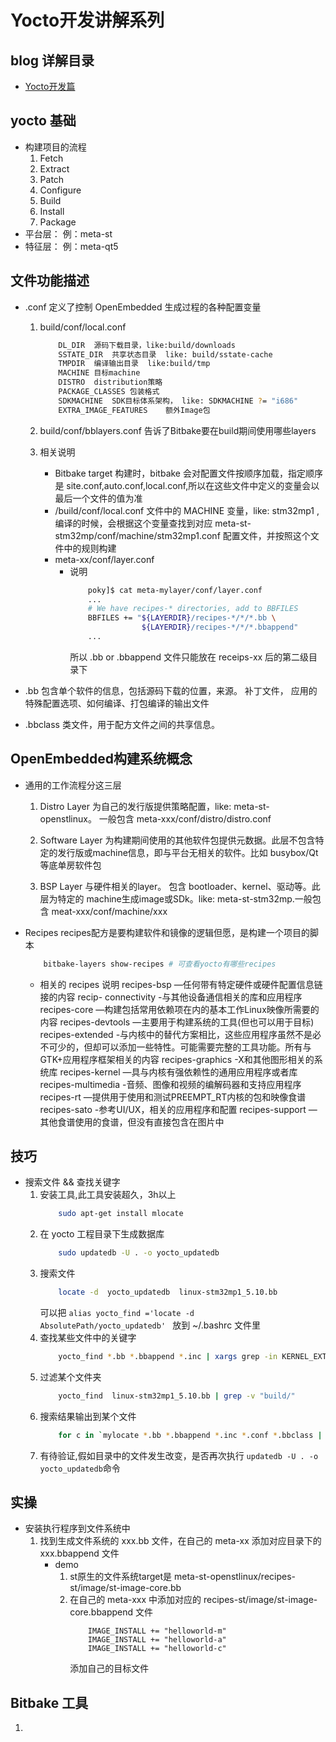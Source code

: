 # Yocto开发讲解系列


## blog 详解目录
* [Yocto开发篇](https://blog.csdn.net/fulinus/category_10445379.html)


## yocto 基础
* 构建项目的流程
    1. Fetch
    2. Extract
    3. Patch
    4. Configure
    5. Build
    6. Install
    7. Package
* 平台层： 例：meta-st
* 特征层： 例：meta-qt5

## 文件功能描述
* .conf
    定义了控制 OpenEmbedded 生成过程的各种配置变量
    1. build/conf/local.conf
        ```sh
            DL_DIR  源码下载目录，like:build/downloads
            SSTATE_DIR  共享状态目录  like: build/sstate-cache
            TMPDIR  编译输出目录  like:build/tmp
            MACHINE 目标machine
            DISTRO  distribution策略
            PACKAGE_CLASSES 包装格式
            SDKMACHINE  SDK目标体系架构， like: SDKMACHINE ?= "i686"
            EXTRA_IMAGE_FEATURES    额外Image包
        ```
    2. build/conf/bblayers.conf
        告诉了Bitbake要在build期间使用哪些layers

    3. 相关说明
        + Bitbake target 构建时，bitbake 会对配置文件按顺序加载，指定顺序是 site.conf,auto.conf,local.conf,所以在这些文件中定义的变量会以最后一个文件的值为准
        + /build/conf/local.conf 文件中的 MACHINE 变量，like: stm32mp1 ,编译的时候，会根据这个变量查找到对应 meta-st-stm32mp/conf/machine/stm32mp1.conf 配置文件，并按照这个文件中的规则构建
        + meta-xx/conf/layer.conf
            * 说明
                ```sh
                    poky]$ cat meta-mylayer/conf/layer.conf
                    ...
                    # We have recipes-* directories, add to BBFILES
                    BBFILES += "${LAYERDIR}/recipes-*/*/*.bb \
                                ${LAYERDIR}/recipes-*/*/*.bbappend"
                    ...
                ```
                所以 .bb or .bbappend 文件只能放在 receips-xx 后的第二级目录下

* .bb
    包含单个软件的信息，包括源码下载的位置，来源。 补丁文件， 应用的特殊配置选项、如何编译、打包编译的输出文件
* .bbclass
    类文件，用于配方文件之间的共享信息。

## OpenEmbedded构建系统概念
* 通用的工作流程分这三层
    1. Distro Layer
        为自己的发行版提供策略配置，like: meta-st-openstlinux。 一般包含 meta-xxx/conf/distro/distro.conf

    2. Software Layer
        为构建期间使用的其他软件包提供元数据。此层不包含特定的发行版或machine信息，即与平台无相关的软件。比如 busybox/Qt等底单房软件包

    3. BSP Layer
        与硬件相关的layer。 包含 bootloader、kernel、驱动等。此层为特定的 machine生成image或SDk。like: meta-st-stm32mp.一般包含 meat-xxx/conf/machine/xxx

* Recipes
    recipes配方是要构建软件和镜像的逻辑但愿，是构建一个项目的脚本
    ```sh
        bitbake-layers show-recipes # 可查看yocto有哪些recipes
    ```
    * 相关的 recipes 说明
        recipes-bsp         —任何带有特定硬件或硬件配置信息链接的内容
        recip- connectivity -与其他设备通信相关的库和应用程序
        recipes-core        —构建包括常用依赖项在内的基本工作Linux映像所需要的内容
        recipes-devtools    —主要用于构建系统的工具(但也可以用于目标)
        recipes-extended    -与内核中的替代方案相比，这些应用程序虽然不是必不可少的，但却可以添加一些特性。可能需要完整的工具功能。所有与GTK+应用程序框架相关的内容
        recipes-graphics    -X和其他图形相关的系统库
        recipes-kernel      —具与内核有强依赖性的通用应用程序或者库
        recipes-multimedia  -音频、图像和视频的编解码器和支持应用程序
        recipes-rt          —提供用于使用和测试PREEMPT_RT内核的包和映像食谱
        recipes-sato        -参考UI/UX，相关的应用程序和配置
        recipes-support     —其他食谱使用的食谱，但没有直接包含在图片中




## 技巧
* 搜索文件 && 查找关键字
    1. 安装工具,此工具安装超久，3h以上
        ```sh
            sudo apt-get install mlocate
        ```
    2. 在 yocto 工程目录下生成数据库
        ```sh
            sudo updatedb -U . -o yocto_updatedb
        ```
    3. 搜索文件
        ```sh
            locate -d  yocto_updatedb  linux-stm32mp1_5.10.bb
        ```
        可以把  ` alias yocto_find ='locate -d  AbsolutePath/yocto_updatedb'  ` 放到 ~/.bashrc 文件里
    4.  查找某些文件中的关键字
        ```sh
            yocto_find *.bb *.bbappend *.inc | xargs grep -in KERNEL_EXTRA_FEATURES
        ```
    5. 过滤某个文件夹
        ```sh
            yocto_find  linux-stm32mp1_5.10.bb | grep -v "build/"
        ```
    6. 搜索结果输出到某个文件
        ```sh
            for c in `mylocate *.bb *.bbappend *.inc *.conf *.bbclass | grep -v "poky/build"`;do echo $c >> allbbandinc;cat $c >> allbbandinc;done
        ```
    7. 有待验证,假如目录中的文件发生改变，是否再次执行 `updatedb -U . -o yocto_updatedb`命令



## 实操
* 安装执行程序到文件系统中
    1. 找到生成文件系统的 xxx.bb 文件，在自己的 meta-xx 添加对应目录下的 xxx.bbappend 文件
        + demo
            1. st原生的文件系统target是 meta-st-openstlinux/recipes-st/image/st-image-core.bb
            2. 在自己的 meta-xxx 中添加对应的 recipes-st/image/st-image-core.bbappend 文件
                ```
                    IMAGE_INSTALL += "helloworld-m"
                    IMAGE_INSTALL += "helloworld-a"
                    IMAGE_INSTALL += "helloworld-c"
                ```
                添加自己的目标文件
 
## Bitbake 工具
1. 


